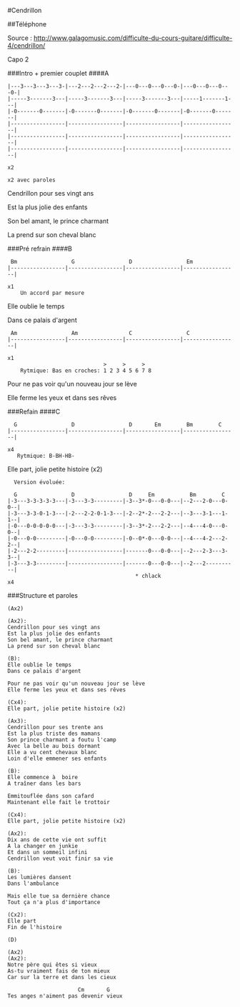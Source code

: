 #Cendrillon

##Téléphone


Source : http://www.galagomusic.com/difficulte-du-cours-guitare/difficulte-4/cendrillon/


Capo 2

###Intro + premier couplet
####A
```
|---3---3---3---3-|---2---2---2---2-|---0---0---0---0-|---0---0---0---0-|
|-----3-------3---|-----3-------3---|-----3-------3---|-----1-------1---|
|-0-------0-------|-0-------0-------|-0-------0-------|-0-------0-------|
|-----------------|-----------------|-----------------|-----------------|
|-----------------|-----------------|-----------------|-----------------|
|-----------------|-----------------|-----------------|-----------------|
                                                                          x2
                                                                          x2 avec paroles
```

Cendrillon pour ses vingt ans

Est la plus jolie des enfants

Son bel amant, le prince charmant

La prend sur son cheval blanc

###Pré refrain
####B
```
 Bm                 G                 D                 Em
|-----------------|-----------------|-----------------|-----------------|
                                                                          x1
    Un accord par mesure

```

Elle oublie le temps

Dans ce palais d'argent

```
 Am                 Am                C                 C
|-----------------|-----------------|-----------------|-----------------|
                                                                          x1
                              >     >     > 
    Rytmique: Bas en croches: 1 2 3 4 5 6 7 8 
```

Pour ne pas voir qu'un nouveau jour se lève

Elle ferme les yeux et dans ses rêves

###Refain
####C
```
  G                 D                 D       Em        Bm        C
|-----------------|-----------------|-----------------|-----------------|
                                                                          x4
   Rytmique: B-BH-HB- 
```

Elle part, jolie petite histoire (x2)

```
  Version évoluée:
  
  G                 D                 D     Em           Bm        C
|-3---3-3-3-3-3---|-3---3-3---------|-3--3*-0---0-0---|--2---2-0---0-0--|
|-3---3-3-0-1-3---|-2---2-2-0-1-3---|-2--2*-2---2-2---|--3---3-1---1-1--|
|-0---0-0-0-0-0---|-3---3-3---------|-3--3*-2---2-2---|--4---4-0---0-0--|
|-0---0-0---------|-0---0-0---------|-0--0*-0---0-0---|--4---4-2---2-2--|
|-2---2-2---------|-----------------|-------0---0-0---|--2---2-3---3-3--|
|-3---3-3---------|-----------------|-------0---0-0---|--2---2----------|  
                                        * chlack                          x4
```


###Structure et paroles 
```
(Ax2)

(Ax2):
Cendrillon pour ses vingt ans
Est la plus jolie des enfants
Son bel amant, le prince charmant
La prend sur son cheval blanc

(B):
Elle oublie le temps
Dans ce palais d'argent

Pour ne pas voir qu'un nouveau jour se lève
Elle ferme les yeux et dans ses rêves

(Cx4):
Elle part, jolie petite histoire (x2)

(Ax3):
Cendrillon pour ses trente ans
Est la plus triste des mamans
Son prince charmant a foutu l'camp
Avec la belle au bois dormant
Elle a vu cent chevaux blanc
Loin d'elle emmener ses enfants

(B):
Elle commence à  boire
A traîner dans les bars

Emmitouflée dans son cafard
Maintenant elle fait le trottoir

(Cx4):
Elle part, jolie petite histoire (x2)

(Ax2):
Dix ans de cette vie ont suffit
A la changer en junkie
Et dans un sommeil infini
Cendrillon veut voit finir sa vie

(B):
Les lumières dansent
Dans l'ambulance

Mais elle tue sa dernière chance
Tout ça n'a plus d'importance

(Cx2):
Elle part
Fin de l'histoire

(D)

(Ax2)
(Ax2):
Notre père qui êtes si vieux
As-tu vraiment fais de ton mieux
Car sur la terre et dans les cieux

                      Cm       G 
Tes anges n'aiment pas devenir vieux


```


